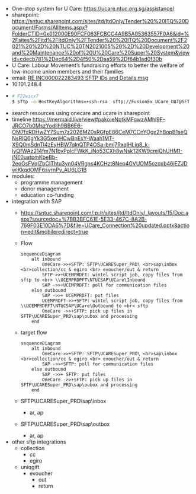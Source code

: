 - One-stop system for U Care: https://ucare.ntuc.org.sg/assistance/
- sharepoint: https://sntuc.sharepoint.com/sites/itd/ItdOnly/Tender%20%20ITQ%20Document/Forms/AllItems.aspx?FolderCTID=0x012000E90FCF063FCBCC4A9B5A05363557F0A6&id=%2Fsites%2Fitd%2FItdOnly%2FTender%20%20ITQ%20Document%2F2021%20%2D%20NTUC%20TN2021005%20%2D%20Development%20and%20Maintenance%20of%20U%20Care%20Super%20System&viewid=cdecb781%2Dec64%2D4f50%2Daa59%2Df64b1ad0f30b
- U Care: Labour Movement’s fundraising efforts to better the welfare of low-income union members and their families
- email: [RE INC000022283493  SFTP IDs and Details.msg](https://sntuc.sharepoint.com/:u:/r/sites/itd/ItdOnly/Tender%20%20ITQ%20Document/2021%20-%20NTUC%20TN2021005%20-%20Development%20and%20Maintenance%20of%20U%20Care%20Super%20System/07%20Project%20Implementation/Reference/SFTP/RE%20INC000022283493%20%20SFTP%20IDs%20and%20Details.msg?csf=1&web=1&e=Bv0vyB)
- 10.101.248.4
- ``` bash
  # F22wicx7
  $ sftp -o HostKeyAlgorithms=+ssh-rsa  sftp://FusionEx_UCare_UAT@SFTP8822.ntuc.org.sg:8822
  ```
- search resources using onecare and ucare in sharepoint
- timeline https://mermaid.live/view#pako:eNptkMFqwzAMhl9F-JRCO7b0MszYodllh9BB6E6-OM7fxRDHwZY7Sum7z2026MZ0sRGfpE86CeM7CCnYOgx2hBopB1seQNsRlQ6gYk3G5xeriHCwBnExY-Waah1MT-X9Q0mSdnTl4zEyHBW7qlnQTP4OSa-bmj7RxqlHLjg8_k-lyQfWAz214fm7N1bvPplcFWkK_iNo53CXh8wNsk12KW9cmjQhUHM1-jNE0uatpmKbeBb-2eoGsFVqIZbCIThtu3yn04VRgns4KCHzt8Nep4GVUOM5ozqxb46jEZJDwlKkqdOMF6svrnPy_AU6LG1B
- modules:
	- programme management
	- donor management
	- education co-funding
- integration with SAP
	- https://sntuc.sharepoint.com/:p:/r/sites/itd/ItdOnly/_layouts/15/Doc.aspx?sourcedoc=%7BB3BFC61E-5E33-467C-8A2B-769F03E10DA6%7D&file=UCare_Connection%20updated.pptx&action=edit&mobileredirect=true
	- Flow
	  ```mermaid
	  sequenceDiagram
	      alt inbound
	          OneCare->>+SFTP: SFTP\UCARESuper_PRD\ <br>sap\inbox <br>collection/cc & egiro <br> evoucher/out & return
	          SFTP->>+UCEMPRDFT: wintel script job, copy files from sftp to <br> \\UCEMPRDPFT\NTUCSAP\UCare\Inbound
	          SAP ->>+UCEMPRDFT: poll for communication files
	      else outbound
	          SAP ->>+ UCEMPRDFT: put files
	          UCEMPRDFT->>+SFTP: wintel script job, copy files from \\UCEMPRDPFT\NTUCSAP\UCare\Outbound to <br> sftp
	          OneCare ->>+SFTP: pick up files in SFTP\UCARESuper_PRD\sap\oubox and processing
	      end
	  ```
	- target flow
	  
	  ``` mermaid
	  sequenceDiagram
	      alt inbound
	          OneCare->>+SFTP: SFTP\UCARESuper_PRD\ <br>sap\inbox <br>collection/cc & egiro <br> evoucher/out & return
	          SAP ->>+SFTP: poll for communication files
	      else outbound
	          SAP ->>+ SFTP: put files
	          OneCare ->>+SFTP: pick up files in SFTP\UCARESuper_PRD\sap\oubox and processing
	      end
	  
	  ```
	- SFTP\\UCARESuper_PRD\\sap\\inbox
		- ar, ap
	- SFTP\\UCARESuper_PRD\\sap\\outbox
		- ar, ap
- other sftp integrations
	- collection
		- cc
		- egiro
	- uniqgift
		- evoucher
			- out
			- return